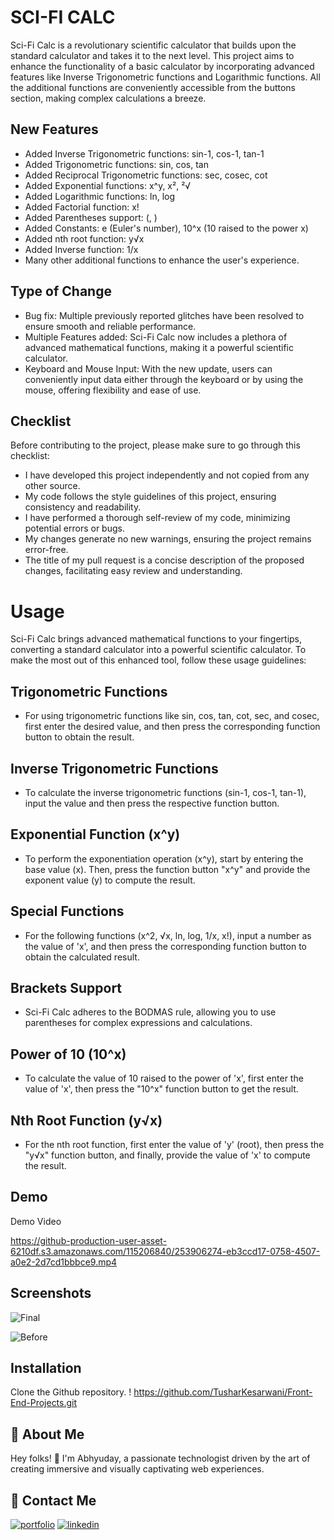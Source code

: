 
# SCI-FI CALC
Sci-Fi Calc is a revolutionary scientific calculator that builds upon the standard calculator and takes it to the next level. This project aims to enhance the functionality of a basic calculator by incorporating advanced features like Inverse Trigonometric functions and Logarithmic functions. All the additional functions are conveniently accessible from the buttons section, making complex calculations a breeze.






## New Features
- Added Inverse Trigonometric functions: sin-1, cos-1, tan-1
- Added Trigonometric functions: sin, cos, tan
- Added Reciprocal Trigonometric functions: sec, cosec, cot
- Added Exponential functions: x^y, x², ²√
- Added Logarithmic functions: ln, log
- Added Factorial function: x!
- Added Parentheses support: (, )
- Added Constants: e (Euler's number), 10^x (10 raised to the power x)
- Added nth root function: y√x
- Added Inverse function: 1/x
- Many other additional functions to enhance the user's experience.

## Type of Change
- Bug fix: Multiple previously reported glitches have been resolved to ensure smooth and reliable performance.
- Multiple Features added: Sci-Fi Calc now includes a plethora of advanced mathematical functions, making it a powerful scientific calculator.
- Keyboard and Mouse Input: With the new update, users can conveniently input data either through the keyboard or by using the mouse, offering flexibility and ease of use.


## Checklist
Before contributing to the project, please make sure to go through this checklist:

- I have developed this project independently and not copied from any other source.
- My code follows the style guidelines of this project, ensuring consistency and readability.
- I have performed a thorough self-review of my code, minimizing potential errors or bugs.
- My changes generate no new warnings, ensuring the project remains error-free.
- The title of my pull request is a concise description of the proposed changes, facilitating easy review and understanding.


# Usage
Sci-Fi Calc brings advanced mathematical functions to your fingertips, converting a standard calculator into a powerful scientific calculator. To make the most out of this enhanced tool, follow these usage guidelines:

## Trigonometric Functions
- For using trigonometric functions like sin, cos, tan, cot, sec, and cosec, first enter the desired value, and then press the corresponding function button to obtain the result.
## Inverse Trigonometric Functions
- To calculate the inverse trigonometric functions (sin-1, cos-1, tan-1), input the value and then press the respective function button.
## Exponential Function (x^y)
- To perform the exponentiation operation (x^y), start by entering the base value (x). Then, press the function button "x^y" and provide the exponent value (y) to compute the result.
## Special Functions
- For the following functions (x^2, √x, ln, log, 1/x, x!), input a number as the value of 'x', and then press the corresponding function button to obtain the calculated result.
## Brackets Support
- Sci-Fi Calc adheres to the BODMAS rule, allowing you to use parentheses for complex expressions and calculations.
## Power of 10 (10^x)
- To calculate the value of 10 raised to the power of 'x', first enter the value of 'x', then press the "10^x" function button to get the result.
## Nth Root Function (y√x)
- For the nth root function, first enter the value of 'y' (root), then press the "y√x" function button, and finally, provide the value of 'x' to compute the result.



## Demo
Demo Video

https://github-production-user-asset-6210df.s3.amazonaws.com/115206840/253906274-eb3ccd17-0758-4507-a0e2-2d7cd1bbbce9.mp4


## Screenshots
![Final](https://user-images.githubusercontent.com/115206840/253905933-58974fe0-e10c-465a-ae42-bee7aa132c0e.png)

![Before](https://user-images.githubusercontent.com/115206840/253905921-7e839104-4dc0-48c9-9352-4c02bc5bc3ca.jpg)


## Installation
Clone the Github repository.
! https://github.com/TusharKesarwani/Front-End-Projects.git



## 🚀 About Me
Hey folks! 👋 I'm Abhyuday, a passionate technologist driven by the art of creating immersive and visually captivating web experiences. 





## 🔗 Contact Me
[![portfolio](https://img.shields.io/badge/my_portfolio-000?style=for-the-badge&logo=ko-fi&logoColor=white)](https://linktr.ee/abhyuday12)
[![linkedin](https://img.shields.io/badge/linkedin-0A66C2?style=for-the-badge&logo=linkedin&logoColor=white)](https://www.linkedin.com/in/abhyuday12/)

